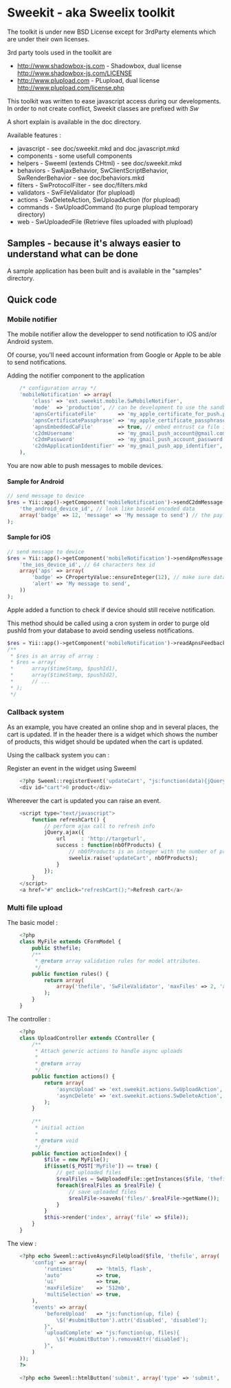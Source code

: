 # Sweekit - aka Sweelix toolkit

The toolkit is under new BSD License except for 3rdParty elements which are under their own
licenses.

3rd party tools used in the toolkit are 

* http://www.shadowbox-js.com - Shadowbox, dual license http://www.shadowbox-js.com/LICENSE
* http://www.plupload.com - PLupload, dual license http://www.plupload.com/license.php


This toolkit was written to ease javascript access during our developments.
In order to not create conflict, Sweekit classes are prefixed with _Sw_

A short explain is available in the doc directory.

Available features :

* javascript - see doc/sweekit.mkd and doc.javascript.mkd
* components - some usefull components
* helpers - Sweeml (extends CHtml) - see doc/sweekit.mkd
* behaviors - SwAjaxBehavior, SwClientScriptBehavior, SwRenderBehavior - see doc/behaviors.mkd
* filters - SwProtocolFilter - see doc/filters.mkd
* validators - SwFileValidator (for plupload)
* actions - SwDeleteAction, SwUploadAction (for plupload)
* commands - SwUploadCommand (to purge plupload temporary directory)
* web - SwUploadedFile (Retrieve files uploaded with plupload)

## Samples - because it's always easier to understand what can be done

A sample application has been built and is available in the "samples" directory.

## Quick code

### Mobile notifier

The mobile notifier allow the developper to send notification to iOS and/or
Android system.

Of course, you'll need account information from Google or Apple to be able
to send notifications.

Adding the notifier component to the application

````php
	/* configuration array */
	'mobileNotification' => array(
		'class' => 'ext.sweekit.mobile.SwMobileNotifier',
		'mode'  => 'production', // can be development to use the sandbox
		'apnsCertificateFile' 		=> 'my_apple_certificate_for_push.pem',
		'apnsCertificatePassphrase' => 'my_apple_certificate_passphrase', // comment out if there is no passphrase
		'apnsEmbeddedCaFile'		=> true, // embed entrust ca file if needed (ssl errors, ...)
		'c2dmUsername' 				=> 'my_gmail_push_account@gmail.com',
		'c2dmPassword' 				=> 'my_gmail_push_account_password',
		'c2dmApplicationIdentifier' => 'my_gmail_push_app_identifier',
	),
````

You are now able to push messages to mobile devices.

#### Sample for Android

````php
// send message to device
$res = Yii::app()->getComponent('mobileNotification')->sendC2dmMessage(
	'the_android_device_id', // look like base64 encoded data
	array('badge' => 12, 'message' => 'My message to send') // the payload to send to the device
);
````

#### Sample for iOS

````php
// send message to device
$res = Yii::app()->getComponent('mobileNotification')->sendApnsMessage(
	'the_ios_device_id', // 64 characters hex id
	array('aps' => array(
		'badge' => CPropertyValue::ensureInteger(12), // make sure data is an integer
		'alert' => 'My message to send',
	))
);
````

Apple added a function to check if device should still receive notification.

This method should be called using a cron system in order to purge old pushId from
your database to avoid sending useless notifications.

````php
$res = Yii::app()->getComponent('mobileNotification')->readApnsFeedback();
/**
 * $res is an array of array : 
 * $res = array(
 *		array($timeStamp, $pushId1),
 *		array($timeStamp, $pushId2),
 *		// ...
 * );
 */
````



### Callback system

As an example, you have created an online shop and in several places, the cart is updated.
If in the header there is a widget which shows the number of products, this widget 
should be updated when the cart is updated.

Using the callback system you can : 

Register an event in the widget using Sweeml

````php
    <?php Sweeml::registerEvent('updateCart', "js:function(data){jQuery('#cart').html(data + ' products');}"); ?>
    <div id="cart">0 product</div>
````

Whereever the cart is updated you can raise an event.

````php
    <script type="text/javascript">
        function refreshCart() {
            // perform ajax call to refresh info
            jQuery.ajax({
                url 	: 'http://targeturl',
                success : function(nbOfProducts) {
                    // nbOfProducts is an integer with the number of products in cart
                    sweelix.raise('updateCart', nbOfProducts);
                }
            });
        }
    </script>
    <a href="#" onclick="refreshCart();">Refresh cart</a>
````

### Multi file upload

The basic model :

````php
    <?php 
    class MyFile extends CFormModel {
        public $thefile;
        /**
	 	 * @return array validation rules for model attributes.
	 	 */
        public function rules() {
            return array(
                array('thefile', 'SwFileValidator', 'maxFiles' => 2, 'allowEmpty' => true),
            );
        }
    }
````

The controller :

````php
    <?php 
    class UploadController extends CController {
        /**
         * Attach generic actions to handle async uploads
         *
         * @return array
         */
        public function actions() {
            return array(
                'asyncUpload' => 'ext.sweekit.actions.SwUploadAction',
                'asyncDelete' => 'ext.sweekit.actions.SwDeleteAction',
            );
        }
     
        /**
         * initial action
         *
         * @return void
         */
        public function actionIndex() {
            $file = new MyFile();
            if(isset($_POST['MyFile']) == true) {
                // get uploaded files
                $realFiles = SwUploadedFile::getInstances($file, 'thefile');
                foreach($realFiles as $realFile) {
                    // save uploaded files
                    $realFile->saveAs('files/'.$realFile->getName());
                }
            }
            $this->render('index', array('file' => $file));
        }
    }
````

The view :

````php
    <?php echo Sweeml::activeAsyncFileUpload($file, 'thefile', array(
        'config' => array(
            'runtimes'       => 'html5, flash',
            'auto'           => true,
            'ui'             => true,
            'maxFileSize'    => '512mb',
            'multiSelection' => true,
        ),
        'events' => array(
            'beforeUpload'   => "js:function(up, file) { 
                \$('#submitButton').attr('disabled', 'disabled'); 
            }",
            'uploadComplete' => "js:function(up, files){
                \$('#submitButton').removeAttr('disabled'); 
            }",
        )
    ));
    ?>
    
    <?php echo Sweeml::htmlButton('submit', array('type' => 'submit', 'id' => 'submitButton')); ?>
````


